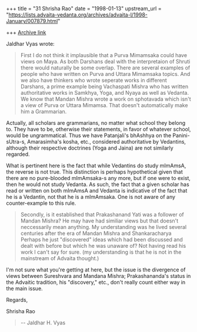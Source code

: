 +++
title = "31 Shrisha Rao"
date = "1998-01-13"
upstream_url = "https://lists.advaita-vedanta.org/archives/advaita-l/1998-January/007879.html"

+++
[Archive link](https://lists.advaita-vedanta.org/archives/advaita-l/1998-January/007879.html)

Jaldhar Vyas wrote:

> First I do not think it implausible that a Purva Mimamsaka could have
> views on Maya.  As both Darshans deal with the interpretaion of Shruti
> there would naturally be some overlap. There are several examples of
> people who have written on Purva and Uttara Mimamsaka topics.  And we also
> have thinkers who wrote seperate works in different Darshans, a prime
> example being Vachaspati Mishra who has written authoritative works in
> Samkhya, Yoga, and Nyaya as well as Vedanta.  We know that Mandan Mishra
> wrote a work on sphotavada which isn't a view of Purva or Uttara Mimamsa.
> That doesn't automatically make him a Grammarian.

Actually, all scholars are grammarians, no matter what school they
belong to.  They have to be, otherwise their statements, in favor of
whatever school, would be ungrammatical.  Thus we have Patanjali's
bhAshhya on the Panini-sUtra-s, Amarasimha's kosha, etc., considered
authoritative by Vedantins, although their respective doctrines (Yoga
and Jaina) are not similarly regarded.

What is pertinent here is the fact that while Vedantins do study
mImAmsA, the reverse is not true.  This distinction is perhaps
hypothetical given that there are no pure-blooded mImAmsaka-s any
more, but if one were to exist, then he would not study Vedanta.  As
such, the fact that a given scholar has read or written on both
mImAmsA and Vedanta is indicative of the fact that he is a Vedantin,
not that he is a mImAmsaka.  One is not aware of any counter-example
to this rule.

> Secondly, is it established that Prakashanand Yati was a follower of
> Mandan Mishra?  He may have had similiar views but that doesn't
> neccessarily mean anything.  My understanding was he lived
> several centuries after the era of Mandan Mishra and Shankaracharya
> Perhaps he just "discovered" ideas which had been discussed and dealt with
> before but which he was unaware of? Not having read his work I can't say
> for sure.  (my understanding is that he is not in the mainstream of
> Advaita thought.)

I'm not sure what you're getting at here, but the issue is the
divergence of views between Sureshvara and Mandana Mishra;
Prakashananda's status in the Advaitic tradition, his "discovery,"
etc., don't really count either way in the main issue.

Regards,

Shrisha Rao

>
> --
> Jaldhar H. Vyas <jaldhar at braincells.com>
>

